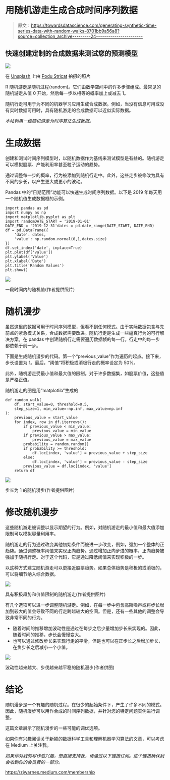 # 用随机游走生成合成时间序列数据

> 原文：<https://towardsdatascience.com/generating-synthetic-time-series-data-with-random-walks-8701bb9a56a8?source=collection_archive---------24----------------------->

## 快速创建定制的合成数据来测试您的预测模型

![](img/b5b5ad472b3e4f7f58980c50c0ee4695.png)

在 [Unsplash](https://unsplash.com?utm_source=medium&utm_medium=referral) 上由 [Podu Stricat](https://unsplash.com/@podustricat?utm_source=medium&utm_medium=referral) 拍摄的照片

R 随机游走是随机过程(random)。它们由数学空间中的许多步骤组成。最常见的随机游走从值 0 开始，然后每一步以相等的概率加上或减去 1。

随机行走可用于为不同的机器学习应用生成合成数据。例如，当没有信息可用或没有实时数据可用时，具有随机游走的合成数据可以近似实际数据。

*本帖利用一维随机游走为时序算法生成数据。*

# 生成数据

创建和测试时间序列模型时，以随机数据作为基线来测试模型是有益的。随机游走可以模拟股票、产能利用率甚至粒子运动的趋势。

通过调整每一步的概率，行为被添加到随机行走中。此外，这些走步被修改为具有不同的步长，以产生更大或更小的波动。

Pandas 中的“日期范围”功能可以快速生成时间序列数据。以下是 2019 年每天用一个随机值生成数据框的示例。

```
import pandas as pd
import numpy as np
import matplotlib.pyplot as plt
import randomDATE_START = '2019-01-01'
DATE_END = '2019-12-31'dates = pd.date_range(DATE_START, DATE_END)
df = pd.DataFrame({
    'date': dates,
    'value': np.random.normal(0,1,dates.size)
})
df.set_index('date', inplace=True)
plt.plot(df['value'])
plt.ylabel('Value')
plt.xlabel('Date')
plt.title('Random Values')
plt.show()
```

![](img/2b38625484e8e50fab2c1ec88834a99f.png)

一段时间内的随机值(作者提供照片)

# 随机漫步

虽然这里的数据可用于时间序列模型，但看不到任何模式。由于实际数据包含与先前点的紧急模式关系，合成数据需要改进。随机行走是生成一些逼真行为的可行解决方案。在 pandas 中创建随机行走需要遍历数据帧的每一行。行走中的每一步都依赖于前一步。

下面是生成随机漫步的代码。第一个“previous_value”作为遍历的起点。接下来，步长设置为 1。最后，“阈值”将积极或消极行走的概率设定为 50%。

此外，随机游走受最小值和最大值的限制。对于许多数据集，如股票价值，这些值是严格正值。

随机游走的图是用“matplotlib”生成的

```
def random_walk(
    df, start_value=0, threshold=0.5, 
    step_size=1, min_value=-np.inf, max_value=np.inf
):
    previous_value = start_value
    for index, row in df.iterrows():
        if previous_value < min_value:
            previous_value = min_value
        if previous_value > max_value:
            previous_value = max_value
        probability = random.random()
        if probability >= threshold:
            df.loc[index, 'value'] = previous_value + step_size
        else:
            df.loc[index, 'value'] = previous_value - step_size
        previous_value = df.loc[index, 'value']
    return df
```

![](img/5fbb9d514016e2eb7f4452c568258bdf.png)

步长为 1 的随机漫步(作者提供图片)

# 修改随机漫步

这些随机游走被调整以显示期望的行为。例如，对随机游走的最小值和最大值添加限制可以模拟容量利用率。

随机游走的行为通过改变其他初始条件而被进一步改变，例如，强加一个整体的正趋势。通过调整概率阈值来实现正向趋势。通过增加正向步进的概率，正向趋势被强加于随机行走。对于这个代码，它是通过降低阈值来实现积极的一步。

以这种方式建立随机游走可以更接近股票趋势。如果总体趋势是积极的或消极的，可以将细节纳入综合数据。

![](img/c63f279dcb36e39377748d91434aa1d9.png)

具有积极趋势和价值限制的随机游走(作者提供图片)

有几个选项可以进一步调整随机游走。例如，在每一步中包含高斯噪声或将步长增加到较大的值会导致不同的行走跨越较大的空间。但是，还有一些其他的调整会导致非常不同的行为。

*   随着时间的推移增加波动性是通过在每步之后少量增加步长来实现的。因此，随着时间的推移，步长会慢慢变大。
*   也可以通过修改步长来实现行走的平滑，但是也可以在正步长之后增加步长，在负步长之后减小一个小值。

![](img/83bde16435fe70d7a2ffdb725ff2bfbc.png)

波动性越来越大、步伐越来越平稳的随机漫步(作者供图)

# 结论

随机漫步是一个有趣的随机过程。在很少的起始条件下，产生了许多不同的模式。因此，随机漫步可以用作合成的时间序列数据，并针对您的特定问题实例进行调整。

这篇文章展示了随机漫步的一些可能的调优选项。

如果你有兴趣阅读关于新颖的数据科学工具和理解机器学习算法的文章，可以考虑在 Medium 上关注我。

*如果你对我的写作感兴趣，想直接支持我，请通过以下链接订阅。这个链接确保我会收到你的会员费的一部分。*

<https://zjwarnes.medium.com/membership> 